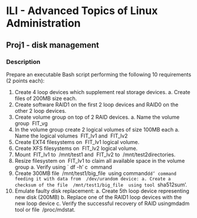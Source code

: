 # ILI - Advanced Topics of Linux Administration
## Proj1 - disk management

### Description
Prepare an executable Bash script performing the following 10 requirements (2 points each):
1. Create 4 loop devices which supplement real storage devices.
a. Create files of 200MB size each.
2. Create software RAID1 on the first 2 loop devices and RAID0 on the other 2 loop
devices.
3. Create volume group on top of 2 RAID devices.
a. Name the volume group ​ FIT_vg
4. In the volume group create 2 logical volumes of size 100MB each
a. Name the logical volumes ​ FIT_lv1​ and ​ FIT_lv2
5. Create EXT4 filesystems on ​ FIT_lv1​ logical volume.
6. Create XFS filesystems on ​ FIT_lv2​ logical volume.
7. Mount ​ FIT_lv1​ to ​ /mnt/test1​ and ​ FIT_lv2​ to ​ /mnt/test2​ directories.
8. Resize filesystem on ​ FIT_lv1​ to claim all available space in the volume group
a. Verify using `​ df -h’ c ​ ommand
9. Create 300MB file ​ /mnt/test1/big_file ​ using command​ `dd’​ command feeding it
with data from ​ /dev/urandom​ device:
a. Create a checksum of the file ​ /mnt/test1/big_file ​ using tool `​ sha512sum’.
10. Emulate faulty disk replacement:
a. Create 5th loop device representing new disk (200MB)
b. Replace one of the RAID1 loop devices with the new loop device
c. Verify the successful recovery of RAID using ​ mdadm​ tool or file ​ /proc/mdstat.
